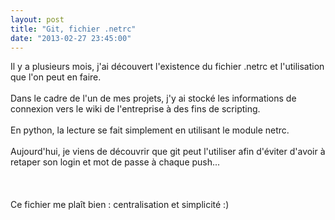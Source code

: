 ```yaml
---
layout: post
title: "Git, fichier .netrc"
date: "2013-02-27 23:45:00"
---
```

Il y a plusieurs mois, j'ai découvert l'existence du fichier .netrc et l'utilisation que l'on peut en faire.<br /><br />Dans le cadre de l'un de mes projets, j'y ai stocké les informations de connexion vers le wiki de l'entreprise à des fins de scripting.<br /><br />En python, la lecture se fait simplement en utilisant le module netrc.<br /><br />Aujourd'hui, je viens de découvrir que git peut l'utiliser afin d'éviter d'avoir à retaper son login et mot de passe à chaque push...<br /><br /><script src="http://pastebin.com/embed_js.php?i=d5K8xe60"></script><br /><br />Ce fichier me plaît bien : centralisation et simplicité :) 
